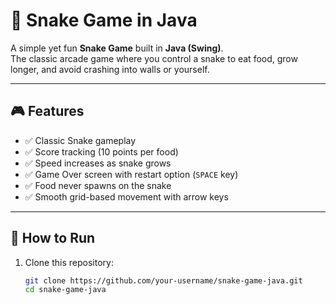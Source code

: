 # 🐍 Snake Game in Java

A simple yet fun **Snake Game** built in **Java (Swing)**.  
The classic arcade game where you control a snake to eat food, grow longer, and avoid crashing into walls or yourself.  

---

## 🎮 Features
- ✅ Classic Snake gameplay  
- ✅ Score tracking (10 points per food)  
- ✅ Speed increases as snake grows  
- ✅ Game Over screen with restart option (`SPACE` key)  
- ✅ Food never spawns on the snake  
- ✅ Smooth grid-based movement with arrow keys  

---

## 🚀 How to Run
1. Clone this repository:
   ```bash
   git clone https://github.com/your-username/snake-game-java.git
   cd snake-game-java
